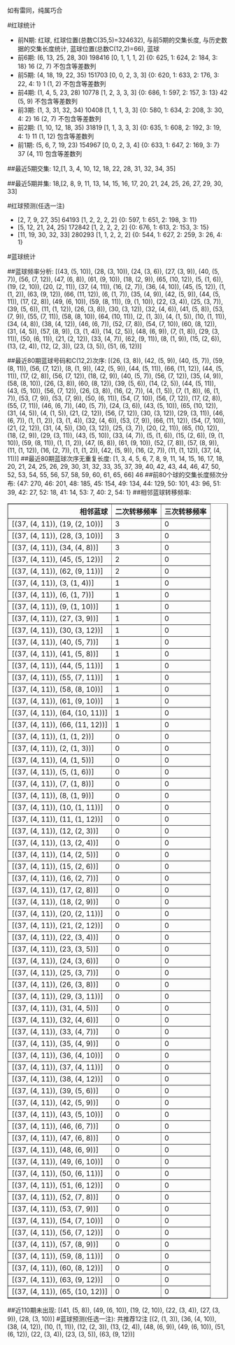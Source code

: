 <!-- 
.. title: 大乐透16136期(2016-11-19)数据分析报告
.. slug: dlott-16136-2016-11-19-report
.. date: 2016-11-20 08:00:00 UTC+08:00
.. tags: Lottery
.. link: 
.. description: 
.. type: text
-->

如有雷同，纯属巧合

<!-- TEASER_END-->

#红球统计

- 前N期: 红球, 红球位置(总数C(35,5)=324632), 与前5期的交集长度, 与历史数据的交集长度统计, 蓝球位置(总数C(12,2)=66), 蓝球
- 前6期: (6, 13, 25, 28, 30) 198416 [0, 1, 1, 1, 2] {0: 625, 1: 624, 2: 184, 3: 18} 16 (2, 7) 不包含等差数列
- 前5期: (4, 18, 19, 22, 35) 151703 [0, 0, 2, 3, 3] {0: 620, 1: 633, 2: 176, 3: 22, 4: 1} 1 (1, 2) 不包含等差数列
- 前4期: (1, 4, 5, 23, 28) 10778 [1, 2, 3, 3, 3] {0: 686, 1: 597, 2: 157, 3: 13} 42 (5, 9) 不包含等差数列
- 前3期: (1, 3, 31, 32, 34) 10408 [1, 1, 1, 3, 3] {0: 580, 1: 634, 2: 208, 3: 30, 4: 2} 16 (2, 7) 不包含等差数列
- 前2期: (1, 10, 12, 18, 35) 31819 [1, 1, 3, 3, 3] {0: 635, 1: 608, 2: 192, 3: 19, 4: 1} 11 (1, 12) 包含等差数列
- 前1期: (5, 6, 7, 19, 23) 154967 [0, 0, 2, 3, 4] {0: 633, 1: 647, 2: 169, 3: 7} 37 (4, 11) 包含等差数列

##最近5期交集:
12,[1, 3, 4, 10, 12, 18, 22, 28, 31, 32, 34, 35]

##最近5期并集:
18,[2, 8, 9, 11, 13, 14, 15, 16, 17, 20, 21, 24, 25, 26, 27, 29, 30, 33]

#红球预测(任选一注)

- [2, 7, 9, 27, 35] 64193 [1, 2, 2, 2, 2] {0: 597, 1: 651, 2: 198, 3: 11}
- [5, 12, 21, 24, 25] 172842 [1, 2, 2, 2, 2] {0: 676, 1: 613, 2: 153, 3: 15}
- [11, 19, 30, 32, 33] 280293 [1, 1, 2, 2, 2] {0: 544, 1: 627, 2: 259, 3: 26, 4: 1}

#蓝球统计

##蓝球频率分析:
[(43, (5, 10)), (28, (3, 10)), (24, (3, 6)), (27, (3, 9)), (40, (5, 7)), (56, (7, 12)), (47, (6, 8)), (61, (9, 10)), (18, (2, 9)), (65, (10, 12)), (5, (1, 6)), (19, (2, 10)), (20, (2, 11)), (37, (4, 11)), (16, (2, 7)), (36, (4, 10)), (45, (5, 12)), (1, (1, 2)), (63, (9, 12)), (66, (11, 12)), (6, (1, 7)), (35, (4, 9)), (42, (5, 9)), (44, (5, 11)), (17, (2, 8)), (49, (6, 10)), (59, (8, 11)), (9, (1, 10)), (22, (3, 4)), (25, (3, 7)), (39, (5, 6)), (11, (1, 12)), (26, (3, 8)), (30, (3, 12)), (32, (4, 6)), (41, (5, 8)), (53, (7, 9)), (55, (7, 11)), (58, (8, 10)), (64, (10, 11)), (2, (1, 3)), (4, (1, 5)), (10, (1, 11)), (34, (4, 8)), (38, (4, 12)), (46, (6, 7)), (52, (7, 8)), (54, (7, 10)), (60, (8, 12)), (31, (4, 5)), (57, (8, 9)), (3, (1, 4)), (14, (2, 5)), (48, (6, 9)), (7, (1, 8)), (29, (3, 11)), (50, (6, 11)), (21, (2, 12)), (33, (4, 7)), (62, (9, 11)), (8, (1, 9)), (15, (2, 6)), (13, (2, 4)), (12, (2, 3)), (23, (3, 5)), (51, (6, 12))]

##最近80期蓝球号码和C(12,2)次序:
 [(26, (3, 8)), (42, (5, 9)), (40, (5, 7)), (59, (8, 11)), (56, (7, 12)), (8, (1, 9)), (42, (5, 9)), (44, (5, 11)), (66, (11, 12)), (44, (5, 11)), (17, (2, 8)), (56, (7, 12)), (18, (2, 9)), (40, (5, 7)), (56, (7, 12)), (35, (4, 9)), (58, (8, 10)), (26, (3, 8)), (60, (8, 12)), (39, (5, 6)), (14, (2, 5)), (44, (5, 11)), (43, (5, 10)), (56, (7, 12)), (26, (3, 8)), (16, (2, 7)), (4, (1, 5)), (7, (1, 8)), (6, (1, 7)), (53, (7, 9)), (53, (7, 9)), (50, (6, 11)), (54, (7, 10)), (56, (7, 12)), (17, (2, 8)), (55, (7, 11)), (46, (6, 7)), (40, (5, 7)), (24, (3, 6)), (43, (5, 10)), (65, (10, 12)), (31, (4, 5)), (4, (1, 5)), (21, (2, 12)), (56, (7, 12)), (30, (3, 12)), (29, (3, 11)), (46, (6, 7)), (1, (1, 2)), (3, (1, 4)), (32, (4, 6)), (53, (7, 9)), (66, (11, 12)), (54, (7, 10)), (21, (2, 12)), (31, (4, 5)), (30, (3, 12)), (25, (3, 7)), (20, (2, 11)), (65, (10, 12)), (18, (2, 9)), (29, (3, 11)), (43, (5, 10)), (33, (4, 7)), (5, (1, 6)), (15, (2, 6)), (9, (1, 10)), (59, (8, 11)), (1, (1, 2)), (47, (6, 8)), (61, (9, 10)), (52, (7, 8)), (57, (8, 9)), (11, (1, 12)), (16, (2, 7)), (1, (1, 2)), (42, (5, 9)), (16, (2, 7)), (11, (1, 12)), (37, (4, 11))]
##最近80期蓝球次序无重复长度:
 [1, 3, 4, 5, 6, 7, 8, 9, 11, 14, 15, 16, 17, 18, 20, 21, 24, 25, 26, 29, 30, 31, 32, 33, 35, 37, 39, 40, 42, 43, 44, 46, 47, 50, 52, 53, 54, 55, 56, 57, 58, 59, 60, 61, 65, 66] 46
##前80个球的交集长度频次分布:
{47: 270, 46: 201, 48: 185, 45: 154, 49: 134, 44: 129, 50: 101, 43: 96, 51: 39, 42: 27, 52: 18, 41: 14, 53: 7, 40: 2, 54: 1}
##相邻蓝球转移频率:
 <table border="1" class="table table-striped dataframe">
  <thead>
    <tr style="text-align: right;">
      <th>相邻蓝球</th>
      <th>二次转移频率</th>
      <th>三次转移频率</th>
    </tr>
  </thead>
  <tbody>
    <tr>
      <td>[(37, (4, 11)), (19, (2, 10))]</td>
      <td>3</td>
      <td>0</td>
    </tr>
    <tr>
      <td>[(37, (4, 11)), (28, (3, 10))]</td>
      <td>3</td>
      <td>0</td>
    </tr>
    <tr>
      <td>[(37, (4, 11)), (34, (4, 8))]</td>
      <td>3</td>
      <td>0</td>
    </tr>
    <tr>
      <td>[(37, (4, 11)), (45, (5, 12))]</td>
      <td>2</td>
      <td>0</td>
    </tr>
    <tr>
      <td>[(37, (4, 11)), (62, (9, 11))]</td>
      <td>2</td>
      <td>0</td>
    </tr>
    <tr>
      <td>[(37, (4, 11)), (3, (1, 4))]</td>
      <td>1</td>
      <td>0</td>
    </tr>
    <tr>
      <td>[(37, (4, 11)), (6, (1, 7))]</td>
      <td>1</td>
      <td>0</td>
    </tr>
    <tr>
      <td>[(37, (4, 11)), (9, (1, 10))]</td>
      <td>1</td>
      <td>0</td>
    </tr>
    <tr>
      <td>[(37, (4, 11)), (27, (3, 9))]</td>
      <td>1</td>
      <td>0</td>
    </tr>
    <tr>
      <td>[(37, (4, 11)), (30, (3, 12))]</td>
      <td>1</td>
      <td>0</td>
    </tr>
    <tr>
      <td>[(37, (4, 11)), (40, (5, 7))]</td>
      <td>1</td>
      <td>0</td>
    </tr>
    <tr>
      <td>[(37, (4, 11)), (41, (5, 8))]</td>
      <td>1</td>
      <td>0</td>
    </tr>
    <tr>
      <td>[(37, (4, 11)), (44, (5, 11))]</td>
      <td>1</td>
      <td>0</td>
    </tr>
    <tr>
      <td>[(37, (4, 11)), (55, (7, 11))]</td>
      <td>1</td>
      <td>0</td>
    </tr>
    <tr>
      <td>[(37, (4, 11)), (58, (8, 10))]</td>
      <td>1</td>
      <td>0</td>
    </tr>
    <tr>
      <td>[(37, (4, 11)), (61, (9, 10))]</td>
      <td>1</td>
      <td>0</td>
    </tr>
    <tr>
      <td>[(37, (4, 11)), (64, (10, 11))]</td>
      <td>1</td>
      <td>0</td>
    </tr>
    <tr>
      <td>[(37, (4, 11)), (66, (11, 12))]</td>
      <td>1</td>
      <td>0</td>
    </tr>
    <tr>
      <td>[(37, (4, 11)), (1, (1, 2))]</td>
      <td>0</td>
      <td>0</td>
    </tr>
    <tr>
      <td>[(37, (4, 11)), (2, (1, 3))]</td>
      <td>0</td>
      <td>0</td>
    </tr>
    <tr>
      <td>[(37, (4, 11)), (4, (1, 5))]</td>
      <td>0</td>
      <td>0</td>
    </tr>
    <tr>
      <td>[(37, (4, 11)), (5, (1, 6))]</td>
      <td>0</td>
      <td>0</td>
    </tr>
    <tr>
      <td>[(37, (4, 11)), (7, (1, 8))]</td>
      <td>0</td>
      <td>0</td>
    </tr>
    <tr>
      <td>[(37, (4, 11)), (8, (1, 9))]</td>
      <td>0</td>
      <td>0</td>
    </tr>
    <tr>
      <td>[(37, (4, 11)), (10, (1, 11))]</td>
      <td>0</td>
      <td>0</td>
    </tr>
    <tr>
      <td>[(37, (4, 11)), (11, (1, 12))]</td>
      <td>0</td>
      <td>0</td>
    </tr>
    <tr>
      <td>[(37, (4, 11)), (12, (2, 3))]</td>
      <td>0</td>
      <td>0</td>
    </tr>
    <tr>
      <td>[(37, (4, 11)), (13, (2, 4))]</td>
      <td>0</td>
      <td>0</td>
    </tr>
    <tr>
      <td>[(37, (4, 11)), (14, (2, 5))]</td>
      <td>0</td>
      <td>0</td>
    </tr>
    <tr>
      <td>[(37, (4, 11)), (15, (2, 6))]</td>
      <td>0</td>
      <td>0</td>
    </tr>
    <tr>
      <td>[(37, (4, 11)), (16, (2, 7))]</td>
      <td>0</td>
      <td>0</td>
    </tr>
    <tr>
      <td>[(37, (4, 11)), (17, (2, 8))]</td>
      <td>0</td>
      <td>0</td>
    </tr>
    <tr>
      <td>[(37, (4, 11)), (18, (2, 9))]</td>
      <td>0</td>
      <td>0</td>
    </tr>
    <tr>
      <td>[(37, (4, 11)), (20, (2, 11))]</td>
      <td>0</td>
      <td>0</td>
    </tr>
    <tr>
      <td>[(37, (4, 11)), (21, (2, 12))]</td>
      <td>0</td>
      <td>0</td>
    </tr>
    <tr>
      <td>[(37, (4, 11)), (22, (3, 4))]</td>
      <td>0</td>
      <td>0</td>
    </tr>
    <tr>
      <td>[(37, (4, 11)), (23, (3, 5))]</td>
      <td>0</td>
      <td>0</td>
    </tr>
    <tr>
      <td>[(37, (4, 11)), (24, (3, 6))]</td>
      <td>0</td>
      <td>0</td>
    </tr>
    <tr>
      <td>[(37, (4, 11)), (25, (3, 7))]</td>
      <td>0</td>
      <td>0</td>
    </tr>
    <tr>
      <td>[(37, (4, 11)), (26, (3, 8))]</td>
      <td>0</td>
      <td>0</td>
    </tr>
    <tr>
      <td>[(37, (4, 11)), (29, (3, 11))]</td>
      <td>0</td>
      <td>0</td>
    </tr>
    <tr>
      <td>[(37, (4, 11)), (31, (4, 5))]</td>
      <td>0</td>
      <td>0</td>
    </tr>
    <tr>
      <td>[(37, (4, 11)), (32, (4, 6))]</td>
      <td>0</td>
      <td>0</td>
    </tr>
    <tr>
      <td>[(37, (4, 11)), (33, (4, 7))]</td>
      <td>0</td>
      <td>0</td>
    </tr>
    <tr>
      <td>[(37, (4, 11)), (35, (4, 9))]</td>
      <td>0</td>
      <td>0</td>
    </tr>
    <tr>
      <td>[(37, (4, 11)), (36, (4, 10))]</td>
      <td>0</td>
      <td>0</td>
    </tr>
    <tr>
      <td>[(37, (4, 11)), (37, (4, 11))]</td>
      <td>0</td>
      <td>0</td>
    </tr>
    <tr>
      <td>[(37, (4, 11)), (38, (4, 12))]</td>
      <td>0</td>
      <td>0</td>
    </tr>
    <tr>
      <td>[(37, (4, 11)), (39, (5, 6))]</td>
      <td>0</td>
      <td>0</td>
    </tr>
    <tr>
      <td>[(37, (4, 11)), (42, (5, 9))]</td>
      <td>0</td>
      <td>0</td>
    </tr>
    <tr>
      <td>[(37, (4, 11)), (43, (5, 10))]</td>
      <td>0</td>
      <td>0</td>
    </tr>
    <tr>
      <td>[(37, (4, 11)), (46, (6, 7))]</td>
      <td>0</td>
      <td>0</td>
    </tr>
    <tr>
      <td>[(37, (4, 11)), (47, (6, 8))]</td>
      <td>0</td>
      <td>0</td>
    </tr>
    <tr>
      <td>[(37, (4, 11)), (48, (6, 9))]</td>
      <td>0</td>
      <td>0</td>
    </tr>
    <tr>
      <td>[(37, (4, 11)), (49, (6, 10))]</td>
      <td>0</td>
      <td>0</td>
    </tr>
    <tr>
      <td>[(37, (4, 11)), (50, (6, 11))]</td>
      <td>0</td>
      <td>0</td>
    </tr>
    <tr>
      <td>[(37, (4, 11)), (51, (6, 12))]</td>
      <td>0</td>
      <td>0</td>
    </tr>
    <tr>
      <td>[(37, (4, 11)), (52, (7, 8))]</td>
      <td>0</td>
      <td>0</td>
    </tr>
    <tr>
      <td>[(37, (4, 11)), (53, (7, 9))]</td>
      <td>0</td>
      <td>0</td>
    </tr>
    <tr>
      <td>[(37, (4, 11)), (54, (7, 10))]</td>
      <td>0</td>
      <td>0</td>
    </tr>
    <tr>
      <td>[(37, (4, 11)), (56, (7, 12))]</td>
      <td>0</td>
      <td>0</td>
    </tr>
    <tr>
      <td>[(37, (4, 11)), (57, (8, 9))]</td>
      <td>0</td>
      <td>0</td>
    </tr>
    <tr>
      <td>[(37, (4, 11)), (59, (8, 11))]</td>
      <td>0</td>
      <td>0</td>
    </tr>
    <tr>
      <td>[(37, (4, 11)), (60, (8, 12))]</td>
      <td>0</td>
      <td>0</td>
    </tr>
    <tr>
      <td>[(37, (4, 11)), (63, (9, 12))]</td>
      <td>0</td>
      <td>0</td>
    </tr>
    <tr>
      <td>[(37, (4, 11)), (65, (10, 12))]</td>
      <td>0</td>
      <td>0</td>
    </tr>
  </tbody>
</table>
##近110期未出现:
 [(41, (5, 8)), (49, (6, 10)), (19, (2, 10)), (22, (3, 4)), (27, (3, 9)), (28, (3, 10))]
#蓝球预测(任选一注):
共推荐12注
 [(2, (1, 3)), (36, (4, 10)), (38, (4, 12)), (10, (1, 11)), (12, (2, 3)), (13, (2, 4)), (48, (6, 9)), (49, (6, 10)), (51, (6, 12)), (22, (3, 4)), (23, (3, 5)), (63, (9, 12))]

